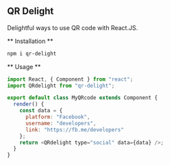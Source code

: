 ## QR Delight

Delightful ways to use QR code with React.JS.

** Installation **

```bash
npm i qr-delight
```

** Usage **

```javascript
import React, { Component } from "react";
import QRdelight from "qr-delight";

export default class MyQRcode extends Component {
  render() {
    const data = {
      platform: "Facebook",
      username: "developers",
      link: "https://fb.me/developers"
    };
    return <QRdelight type="social" data={data} />;
  }
}
```
